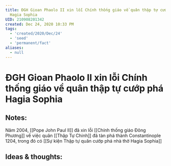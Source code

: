 ```yaml
---
title: ĐGH Gioan Phaolo II xin lỗi Chính thống giáo về quân thập tự cướp phá
  Hagia Sophia
UID: 210908201342
created: Dec 24, 2020 10:33 PM
tags:
  - 'created/2020/Dec/24'
  - 'seed'
  - 'permanent/fact'
aliases:
  - null
---
```

# ĐGH Gioan Phaolo II xin lỗi Chính thống giáo về quân thập tự cướp phá Hagia Sophia

## Notes:
Năm 2004, [[Pope John Paul II]]  đã xin lỗi [[Chính thống giáo Đông Phương]] về việc quân [[Thập Tự Chinh]] đã tàn phá thành Constantinople 1204, trong đó có [[Sự kiện Thập tự quân cướp phá nhà thờ Hagia Sophia]]

## Ideas & thoughts:

